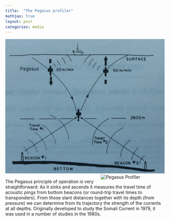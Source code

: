 ```yaml
---
title:  "The Pegasus profiler"
mathjax: true
layout: post
categories: media
---
```


![Pegasus Profiler](assets/PegasusProfiler.png)
<img src="/assets/assets/PegasusProfiler.png" alt="Pegasus Profiler" style="width: 40%; height: 40%" align="right">


The Pegasus principle of operation is very straightforward: As it sinks and ascends it measures the travel time of acoustic pings from bottom beacons (or round-trip travel times to transponders). From those slant distances together with its depth (from pressure) we can determine from its trajectory the strength of the currents at all depths. Originally developed to study the Somali Current in 1979, it was used in a number of studies in the 1980s.


